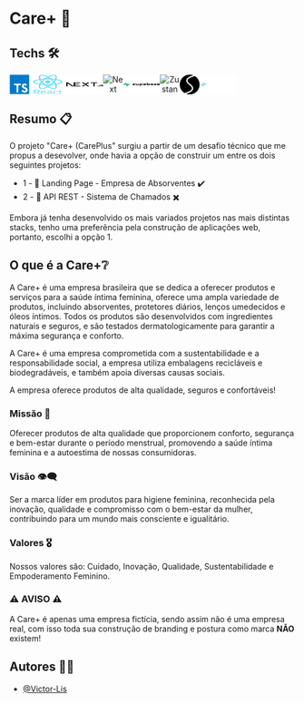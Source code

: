 # Care+ 💖

## Techs 🛠
<div align="center" style="display: flex">
  <img align="center" alt="TypeScript" width="35" height="35" src="https://github.com/devicons/devicon/blob/master/icons/typescript/typescript-original.svg">
  <img align="center" alt="React" width="65" height="35" src="https://github.com/devicons/devicon/blob/master/icons/react/react-original-wordmark.svg">
  <img align="center" alt="NextJS" width="65" height="35" src="https://github.com/devicons/devicon/blob/master/icons/nextjs/nextjs-original-wordmark.svg">
  <img align="center" alt="Next Auth" width="35" height="35" src="https://next-auth.js.org/img/logo/logo-xs.png">
  <img align="center" alt="Supabase" width="65" height="35" src="https://github.com/devicons/devicon/blob/master/icons/supabase/supabase-original-wordmark.svg">
  <img align="center" alt="Zustand" width="35" height="35" src="https://github.com/pmndrs/zustand/raw/main/docs/favicon.ico">
  <img align="center" alt="Swiper" width="35" height="35" src="https://github.com/devicons/devicon/blob/master/icons/swiper/swiper-original.svg">
  <img align="center" alt="Tailwind" width="65" height="35" src="https://github.com/devicons/devicon/blob/master/icons/tailwindcss/tailwindcss-original-wordmark.svg">
</div>

## Resumo 📋
O projeto "Care+ (CarePlus" surgiu a partir de um desafio técnico que me propus a desevolver, onde havia a opção de construir um entre os dois seguintes projetos:
- 1 - 🎨 Landing Page - Empresa de Absorventes ✔️
- 2 - 🔧 API REST - Sistema de Chamados ✖️

Embora já tenha desenvolvido os mais variados projetos nas mais distintas stacks, tenho uma preferência pela construção de aplicações web, portanto, escolhi a opção 1. 

## O que é a Care+❔ 
A Care+ é uma empresa brasileira que se dedica a oferecer produtos e serviços para a saúde íntima feminina, oferece uma ampla variedade de produtos, incluindo absorventes, protetores diários, lenços umedecidos e óleos íntimos. Todos os produtos são desenvolvidos com ingredientes naturais e seguros, e são testados dermatologicamente para garantir a máxima segurança e conforto.

A Care+ é uma empresa comprometida com a sustentabilidade e a responsabilidade social, a empresa utiliza embalagens recicláveis e biodegradáveis, e também apoia diversas causas sociais.

A empresa oferece produtos de alta qualidade, seguros e confortáveis!

### Missão 🎯
Oferecer produtos de alta qualidade que proporcionem conforto, segurança e bem-estar durante o período menstrual, promovendo a saúde íntima feminina e a autoestima de nossas consumidoras.

### Visão 👁‍🗨
Ser a marca líder em produtos para higiene feminina, reconhecida pela inovação, qualidade e compromisso com o bem-estar da mulher, contribuindo para um mundo mais consciente e igualitário.

### Valores 🎖
Nossos valores são: Cuidado, Inovação, Qualidade, Sustentabilidade e Empoderamento Feminino.

### ⚠️ AVISO ⚠️
A Care+ é apenas uma empresa fictícia, sendo assim não é uma empresa real, com isso toda sua construção de branding e postura como marca **NÃO** existem!

## Autores 🧑‍💼
- [@Victor-Lis](https://www.linkedin.com/in/victor-lis-bronzo)

